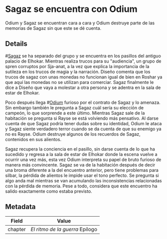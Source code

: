 # Sagaz se encuentra con Odium
Odium y Sagaz se encuentran cara a cara y Odium destruye parte de las memorias de Sagaz sin que este se dé cuenta.


## Details
#[Sagaz](characters/wit) se ha separado del grupo y se encuentra en los pasillos del antiguo palacio de Elhokar. Mientras realiza trucos para su "audiencia", un grupo de spren corruptos por Sja-anat, a la vez que explica la importancia de la sutileza en los trucos de magia y la narración. Diseño comenta que los trucos de sagaz con unas monedas no funcionan igual de bien en Roshar ya que aquí las monedas no se utilizan para comerciar. Sagaz finalmente le dice a Diseño que vaya a molestar a otra persona y se adentra en la sala de estar de Elhokar. 

Poco después llega #[Odium](characters/odium) furioso por el contrato de Sagaz y lo amenaza. Sin embargo también le pregunta a Sagaz cuál sería su elección de campeón, lo que sorprende a este último. Mientras Sagaz sale de la habitación se pregunta si Rayse se está volviendo más pensativo. Al darse cuenta de que Sagaz podría tener dudas sobre su identidad, Odium le ataca y Sagaz siente verdadero terror cuando se da cuenta de que su enemigo ya no es Rayse. Odium destruye algunos de los recuerdos de Sagaz, contenidos en sus alientos.

Sagaz recupera la conciencia en el pasillo, sin darse cuenta de lo que ha sucedido y regresa a la sala de estar de Elhokar donde la escena vuelve a ocurrir una vez más, esta vez Odium interpreta su papel de bruto furioso de manera más convincente. Sagaz se va de la habitación después de decir una broma diferente a la del encuentro anterior, pero tiene problemas para silbar, la pérdida de alientos le impide usar el tono perfecto. Se pregunta si algo anda mal mientras se van acumulando las inconsistencias relacionadas con la pérdida de memoria. Pese a todo, considera que este encuentro ha salido exactamente como estaba previsto. 

## Metadata
| Field | Value |
| ----- | ----- |
| chapter | *El ritmo de la guerra* Epílogo|
